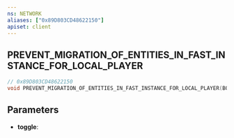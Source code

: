 ```yaml
---
ns: NETWORK
aliases: ["0x89D803CD48622150"]
apiset: client
---
```

## PREVENT_MIGRATION_OF_ENTITIES_IN_FAST_INSTANCE_FOR_LOCAL_PLAYER

```c
// 0x89D803CD48622150
void PREVENT_MIGRATION_OF_ENTITIES_IN_FAST_INSTANCE_FOR_LOCAL_PLAYER(BOOL toggle);
```


## Parameters
* **toggle**: